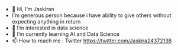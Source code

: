 - 👋 Hi, I’m Jaskiran
- I'm generous person because i have ability to give others without expecting anything in return
- 👀 I’m interested in data science 
- 🌱 I’m currently learning AI and Data Science
- 📫 How to reach me : Twitter https://twitter.com/Jaskira24372138 

<!---
KAUR-JASKIRAN/KAUR-JASKIRAN is a ✨ special ✨ repository because its `README.md` (this file) appears on your GitHub profile.
You can click the Preview link to take a look at your changes.
--->
